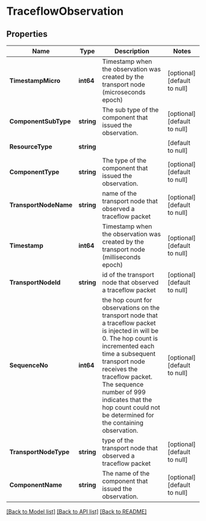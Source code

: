 # TraceflowObservation

## Properties
Name | Type | Description | Notes
------------ | ------------- | ------------- | -------------
**TimestampMicro** | **int64** | Timestamp when the observation was created by the transport node (microseconds epoch) | [optional] [default to null]
**ComponentSubType** | **string** | The sub type of the component that issued the observation. | [optional] [default to null]
**ResourceType** | **string** |  | [default to null]
**ComponentType** | **string** | The type of the component that issued the observation. | [optional] [default to null]
**TransportNodeName** | **string** | name of the transport node that observed a traceflow packet | [optional] [default to null]
**Timestamp** | **int64** | Timestamp when the observation was created by the transport node (milliseconds epoch) | [optional] [default to null]
**TransportNodeId** | **string** | id of the transport node that observed a traceflow packet | [optional] [default to null]
**SequenceNo** | **int64** | the hop count for observations on the transport node that a traceflow packet is injected in will be 0. The hop count is incremented each time a subsequent transport node receives the traceflow packet. The sequence number of 999 indicates that the hop count could not be determined for the containing observation. | [optional] [default to null]
**TransportNodeType** | **string** | type of the transport node that observed a traceflow packet | [optional] [default to null]
**ComponentName** | **string** | The name of the component that issued the observation. | [optional] [default to null]

[[Back to Model list]](../README.md#documentation-for-models) [[Back to API list]](../README.md#documentation-for-api-endpoints) [[Back to README]](../README.md)

